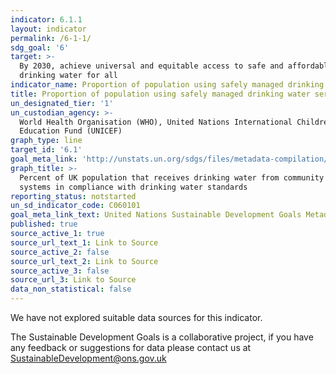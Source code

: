 ```yaml
---
indicator: 6.1.1
layout: indicator
permalink: /6-1-1/
sdg_goal: '6'
target: >-
  By 2030, achieve universal and equitable access to safe and affordable
  drinking water for all
indicator_name: Proportion of population using safely managed drinking water services
title: Proportion of population using safely managed drinking water services
un_designated_tier: '1'
un_custodian_agency: >-
  World Health Organisation (WHO), United Nations International Children
  Education Fund (UNICEF)
graph_type: line
target_id: '6.1'
goal_meta_link: 'http://unstats.un.org/sdgs/files/metadata-compilation/Metadata-Goal-6.pdf'
graph_title: >-
  Percent of UK population that receives drinking water from community water
  systems in compliance with drinking water standards
reporting_status: notstarted
un_sd_indicator_code: C060101
goal_meta_link_text: United Nations Sustainable Development Goals Metadata (pdf 428kB)
published: true
source_active_1: true
source_url_text_1: Link to Source
source_active_2: false
source_url_text_2: Link to Source
source_active_3: false
source_url_3: Link to Source
data_non_statistical: false
---
```


We have not explored suitable data sources for this indicator. 

The Sustainable Development Goals is a collaborative project, if you have any feedback or suggestions for data please contact us at <SustainableDevelopment@ons.gov.uk>  
